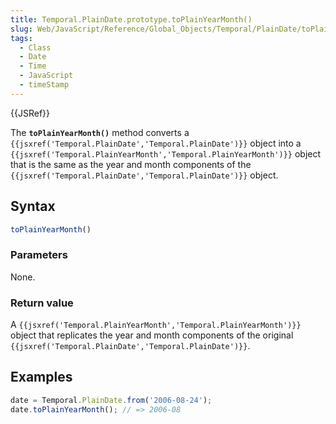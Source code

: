 ```yaml
---
title: Temporal.PlainDate.prototype.toPlainYearMonth()
slug: Web/JavaScript/Reference/Global_Objects/Temporal/PlainDate/toPlainYearMonth
tags:
  - Class
  - Date
  - Time
  - JavaScript
  - timeStamp
---
```

{{JSRef}}

<p class="summary"><span class="seoSummary">The <strong><code>toPlainYearMonth()</code></strong> method converts a <code>{{jsxref('Temporal.PlainDate','Temporal.PlainDate')}}</code> object into a <code>{{jsxref('Temporal.PlainYearMonth','Temporal.PlainYearMonth')}}</code> object that is the same as the year and month components of the <code>{{jsxref('Temporal.PlainDate','Temporal.PlainDate')}}</code> object.</span></p>

## Syntax

```js
toPlainYearMonth()
```

### Parameters

None.

### Return value

A
`{{jsxref('Temporal.PlainYearMonth','Temporal.PlainYearMonth')}}`
object that replicates the year and month components of the original
`{{jsxref('Temporal.PlainDate','Temporal.PlainDate')}}`.

## Examples

```js
date = Temporal.PlainDate.from('2006-08-24');
date.toPlainYearMonth(); // => 2006-08
```
